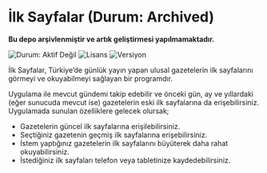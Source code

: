 # İlk Sayfalar (Durum: Archived)
**Bu depo arşivlenmiştir ve artık geliştirmesi yapılmamaktadır.**

![Durum: Aktif Değil](https://img.shields.io/badge/status-inactive-red.svg) <img src="https://img.shields.io/badge/Lisans-GPL-blue.svg?style=flat" alt="Lisans" /> <img src="https://img.shields.io/badge/Versiyon-1.5-green.svg?style=flat" alt="Versiyon" />

İlk Sayfalar, Türkiye’de günlük yayın yapan ulusal gazetelerin ilk sayfalarını görmeyi ve okuyabilmeyi sağlayan bir programdır.

Uygulama ile mevcut gündemi takip edebilir ve önceki gün, ay ve yıllardaki (eğer sunucuda mevcut ise) gazetelerin eski ilk sayfalarına da erişebilirsiniz. Uygulamada sunulan özelliklere gelecek olursak;

 * Gazetelerin güncel ilk sayfalarına erişilebilirsiniz.
 * Seçtiğiniz gazetenin geçmiş ilk sayfalarına erişebilirsiniz.
 * İstem yaptığınız gazetelerin ilk sayfalarını büyüterek daha rahat okuyabilirsiniz.
 * İstediğiniz ilk sayfaları telefon veya tabletinize kaydedebilirsiniz.
